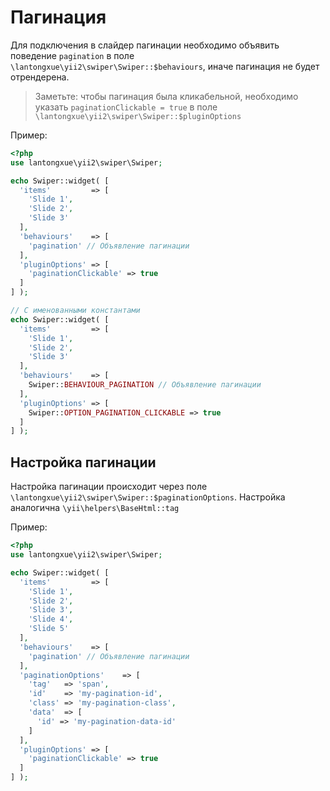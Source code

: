 # Пагинация

Для подключения в слайдер пагинации необходимо объявить поведение `pagination` в поле `\lantongxue\yii2\swiper\Swiper::$behaviours`, иначе пагинация не будет отрендерена.

> Заметьте: чтобы пагинация была кликабельной, необходимо указать `paginationClickable = true` 
  в поле `\lantongxue\yii2\swiper\Swiper::$pluginOptions`

Пример:

```PHP
<?php
use lantongxue\yii2\swiper\Swiper;

echo Swiper::widget( [
  'items'         => [
    'Slide 1',
    'Slide 2',
    'Slide 3'
  ],
  'behaviours'    => [
    'pagination' // Объявление пагинации
  ],
  'pluginOptions' => [
    'paginationClickable' => true
  ]
] );

// С именованными константами
echo Swiper::widget( [
  'items'         => [
    'Slide 1',
    'Slide 2',
    'Slide 3'
  ],
  'behaviours'    => [
    Swiper::BEHAVIOUR_PAGINATION // Объявление пагинации
  ],
  'pluginOptions' => [
    Swiper::OPTION_PAGINATION_CLICKABLE => true
  ]
] );
```

## Настройка пагинации

Настройка пагинации происходит через поле `\lantongxue\yii2\swiper\Swiper::$paginationOptions`. Настройка аналогична `\yii\helpers\BaseHtml::tag`

Пример:

```PHP
<?php
use lantongxue\yii2\swiper\Swiper;

echo Swiper::widget( [
  'items'         => [
    'Slide 1',
    'Slide 2',
    'Slide 3',
    'Slide 4',
    'Slide 5'
  ],
  'behaviours'    => [
    'pagination' // Объявление пагинации
  ],
  'paginationOptions'    => [
    'tag'   => 'span',
    'id'    => 'my-pagination-id',
    'class' => 'my-pagination-class',
    'data'  => [
      'id' => 'my-pagination-data-id'
    ]
  ],
  'pluginOptions' => [
    'paginationClickable' => true
  ]
] );
```

